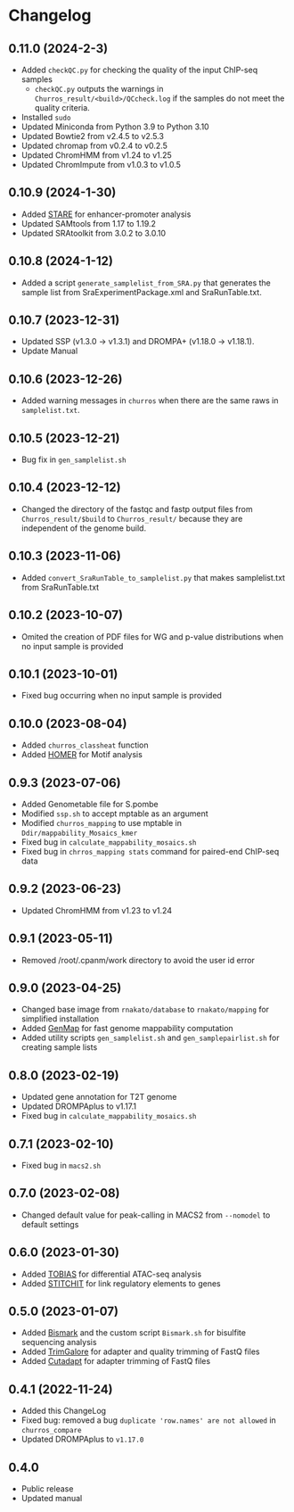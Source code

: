 # Changelog

## 0.11.0 (2024-2-3)
- Added `checkQC.py` for checking the quality of the input ChIP-seq samples
    - `checkQC.py` outputs the warnings in `Churros_result/<build>/QCcheck.log` if the samples do not meet the quality criteria.
- Installed `sudo`
- Updated Miniconda from Python 3.9 to Python 3.10
- Updated Bowtie2 from v2.4.5 to v2.5.3
- Updated chromap from v0.2.4 to v0.2.5
- Updated ChromHMM from v1.24 to v1.25
- Updated ChromImpute from v1.0.3 to v1.0.5

## 0.10.9 (2024-1-30)
- Added [STARE](https://stare.readthedocs.io/en/latest/index.html) for enhancer-promoter analysis
- Updated SAMtools from 1.17 to 1.19.2
- Updated SRAtoolkit from 3.0.2 to 3.0.10

## 0.10.8 (2024-1-12)
- Added a script `generate_samplelist_from_SRA.py` that generates the sample list from SraExperimentPackage.xml and SraRunTable.txt.

## 0.10.7 (2023-12-31)
- Updated SSP (v1.3.0 -> v1.3.1) and DROMPA+ (v1.18.0 -> v1.18.1).
- Update Manual

## 0.10.6 (2023-12-26)
- Added warning messages in `churros` when there are the same raws in `samplelist.txt`.

## 0.10.5 (2023-12-21)
- Bug fix in `gen_samplelist.sh`

## 0.10.4 (2023-12-12)
- Changed the directory of the fastqc and fastp output files from `Churros_result/$build` to `Churros_result/` because they are independent of the genome build.

## 0.10.3 (2023-11-06)
- Added `convert_SraRunTable_to_samplelist.py` that makes samplelist.txt from SraRunTable.txt

## 0.10.2 (2023-10-07)
- Omited the creation of PDF files for WG and p-value distributions when no input sample is provided

## 0.10.1 (2023-10-01)
- Fixed bug occurring when no input sample is provided

## 0.10.0 (2023-08-04)
- Added `churros_classheat` function
- Added [HOMER](http://homer.ucsd.edu/homer/) for Motif analysis

## 0.9.3 (2023-07-06)
- Added Genometable file for S.pombe
- Modified `ssp.sh` to accept mptable as an argument
- Modified `churros_mapping` to use mptable in `Ddir/mappability_Mosaics_kmer`
- Fixed bug in `calculate_mappability_mosaics.sh`
- Fixed bug in `chrros_mapping stats` command for paired-end ChIP-seq data

## 0.9.2 (2023-06-23)
- Updated ChromHMM from v1.23 to v1.24

## 0.9.1 (2023-05-11)
- Removed /root/.cpanm/work directory to avoid the user id error

## 0.9.0 (2023-04-25)
- Changed base image from `rnakato/database` to `rnakato/mapping` for simplified installation
- Added [GenMap](https://github.com/cpockrandt/genmap) for fast genome mappability computation
- Added utility scripts `gen_samplelist.sh` and `gen_samplepairlist.sh` for creating sample lists

## 0.8.0 (2023-02-19)
- Updated gene annotation for T2T genome
- Updated DROMPAplus to v1.17.1
- Fixed bug in `calculate_mappability_mosaics.sh`

## 0.7.1 (2023-02-10)
- Fixed bug in `macs2.sh`

## 0.7.0 (2023-02-08)
- Changed default value for peak-calling in MACS2 from `--nomodel` to default settings

## 0.6.0 (2023-01-30)
- Added [TOBIAS](https://github.com/loosolab/TOBIAS) for differential ATAC-seq analysis
- Added [STITCHIT](https://github.com/SchulzLab/STITCHIT) for link regulatory elements to genes

## 0.5.0 (2023-01-07)
- Added [Bismark](https://github.com/FelixKrueger/Bismark) and the custom script `Bismark.sh` for bisulfite sequencing analysis
- Added [TrimGalore](https://github.com/FelixKrueger/TrimGalore) for adapter and quality trimming of FastQ files
- Added [Cutadapt](https://cutadapt.readthedocs.io/en/stable/index.html) for adapter trimming of FastQ files

## 0.4.1 (2022-11-24)
- Added this ChangeLog
- Fixed bug: removed a bug `duplicate 'row.names' are not allowed` in `churros_compare`
- Updated DROMPAplus to `v1.17.0`

## 0.4.0
- Public release
- Updated manual
